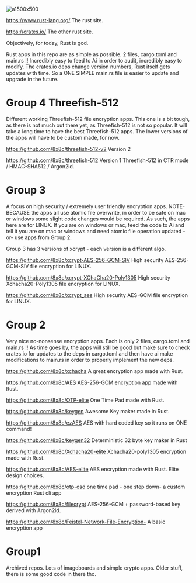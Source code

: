 ![a1500x500](https://github.com/user-attachments/assets/b76d2b1b-d314-4dce-85f2-b5869673db7d)

https://www.rust-lang.org/  The rust site. 

https://crates.io/   The other rust site. 


 Objectively, for today,  Rust is god. 

 Rust apps in this repo are as simple as possible. 2 files, cargo.toml and main.rs !! Incredibly easy to feed to Ai in order to audit, incredibly easy to modify. The crates.io deps change version numbers, Rust itself gets updates with time. So a ONE SIMPLE main.rs file is easier to update and upgrade in the future. 
 













# Group 4  Threefish-512 

Different working Threefish-512 file encryption apps. This one is a bit tough, as there is not much out there yet, as Threefish-512 is not so popular. It will take a long time to have the best Threefish-512  apps. The lower versions of the apps will have to be custom made, for now. 




https://github.com/8x8c/threefish-512-v2  Version 2 
 

https://github.com/8x8c/threefish-512  Version 1 Threefish-512 in CTR mode / HMAC-SHA512 / Argon2id. 






# Group 3

A focus on high security / extremely user friendly encryption apps. NOTE- BECAUSE the apps all use atomic file overwrite, in order to be safe on mac or windows some slight code changes would be required. As such, the apps here are for LINUX. If you are on windows or mac, feed the code to Ai and tell it you are on mac or windows and need atomic file operation updated - or-  use apps from Group 2.

Group 3 has 3 versions of xcrypt - each version is a different algo. 

https://github.com/8x8c/xcrypt-AES-256-GCM-SIV  High security AES-256-GCM-SIV  file encryption for LINUX. 

https://github.com/8x8c/xcrypt-XChaCha20-Poly1305 High security Xchacha20-Poly1305 file encryption for LINUX. 

https://github.com/8x8c/xcrypt_aes High security AES-GCM  file encryption for LINUX. 






# Group 2 
Very nice no-nonsense encryption apps. Each is only 2 files, cargo.toml and main.rs !! As time goes by, the apps will still be good but make sure to check crates.io for updates to the deps in cargo.toml and then have ai make modifications to main.rs in order to properly implement the new deps. 


https://github.com/8x8c/xchacha A great encryption app made with Rust.

https://github.com/8x8c/AES AES-256-GCM encryption app made with Rust.

https://github.com/8x8c/OTP-elite One Time Pad made with Rust.

https://github.com/8x8c/keygen Awesome Key maker made in Rust.

https://github.com/8x8c/ezAES AES with hard coded key so it runs on ONE command! 

https://github.com/8x8c/keygen32 Deterministic 32 byte key maker in Rust

https://github.com/8x8c/Xchacha20-elite  Xchacha20-poly1305 encryption made with Rust. 

https://github.com/8x8c/AES-elite AES encryption made with Rust. Elite design choices.

https://github.com/8x8c/otp-osd one time pad - one step down- a custom encryption Rust cli app

https://github.com/8x8c/filecrypt AES-256-GCM + password-based key derived with Argon2id.

 https://github.com/8x8c/Feistel-Network-File-Encryption- A basic encryption app


# Group1 
 Archived repos. Lots of imageboards and simple crypto apps. Older stuff, there is some good code in there tho. 














